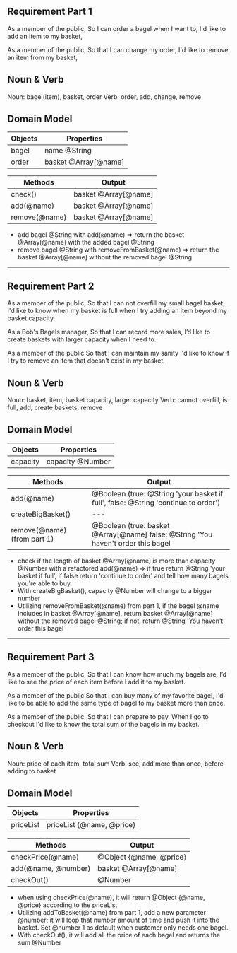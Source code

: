 ## Requirement Part 1
As a member of the public,
So I can order a bagel when I want to,
I'd like to add an item to my basket,

As a member of the public,
So that I can change my order,
I'd like to remove an item from my basket,

## Noun & Verb
Noun: bagel(item), basket, order
Verb: order, add, change, remove

## Domain Model
| Objects | Properties           |
| ------- | -------------------- |
| bagel   | name @String         |
| order   | basket @Array[@name] |

| Methods       | Output               |
| ------------- | -------------------- |
| check()       | basket @Array[@name] |
| add(@name)    | basket @Array[@name] |
| remove(@name) | basket @Array[@name] |

- add bagel @String with add(@name) => return the basket @Array[@name] with the added bagel @String
- remove bagel @String with removeFromBasket(@name) => return the basket @Array[@name] without the removed bagel @String


--- 

## Requirement Part 2
As a member of the public,
So that I can not overfill my small bagel basket,
I'd like to know when my basket is full when I try adding an item beyond my basket capacity.

As a Bob's Bagels manager,
So that I can record more sales,
I’d like to create baskets with larger capacity when I need to.

As a member of the public
So that I can maintain my sanity
I'd like to know if I try to remove an item that doesn't exist in my basket.

## Noun & Verb
Noun: basket, item, basket capacity, larger capacity
Verb: cannot overfill, is full, add, create baskets, remove

## Domain Model 
| Objects | Properties           |
| ------- | -------------------- |
| capacity|  capacity @Number    |


| Methods                     | Output                                                                                         |
| --------------------------- | ---------------------------------------------------------------------------------------------- |
| add(@name)                  |  @Boolean (true: @String 'your basket if full', false: @String 'continue to order')            |
| createBigBasket()           |  ---                                                                                           |
| remove(@name) (from part 1) | @Boolean (true: basket @Array[@name] false: @String 'You haven't order this bagel              |

- check if the length of basket @Array[@name] is more than capacity @Number with a refactored add(@name)
  => if true return @String 'your basket if full', if false return 'continue to order' and tell how many bagels you're able to buy
- With createBigBasket(), capacity @Number will change to a bigger number
- Utilizing removeFromBasket(@name) from part 1, if the bagel @name includes in basket @Array[@name], return basket @Array[@name] without the removed bagel @String; if not, return @String 'You haven't order this bagel


---

## Requirement Part 3
As a member of the public,
So that I can know how much my bagels are,
I’d like to see the price of each item before I add it to my basket.

As a member of the public
So that I can buy many of my favorite bagel,
I'd like to be able to add the same type of bagel to my basket more than once.

As a member of the public,
So that I can prepare to pay,
When I go to checkout I'd like to know the total sum of the bagels in my basket.

## Noun & Verb
Noun: price of each item, total sum
Verb: see, add more than once, before adding to basket

## Domain Model
| Objects   | Properties                 |
| --------- | -------------------------- |
| priceList |  priceList {@name, @price} |

| Methods                     | Output                  |
| --------------------------- | ----------------------- |
| checkPrice(@name)           | @Object {@name, @price} |
| add(@name, @number)         | basket @Array[@name]    |
| checkOut()                  | @Number                 |

- when using checkPrice(@name), it will return @Object {@name, @price} according to the priceList
- Utilizing addToBasket(@name) from part 1, add a new parameter @number; it will loop that number amount of time and push it into the basket. Set @number 1 as default when customer only needs one bagel.
- With checkOut(), it will add all the price of each bagel and returns the sum @Number